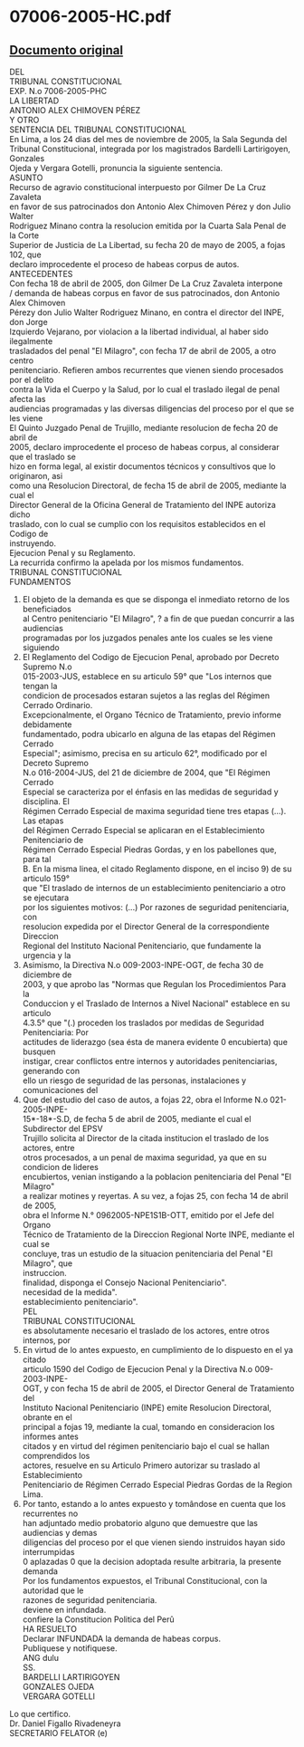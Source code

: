 
07006-2005-HC.pdf
=================
  
[Documento original](https://tc.gob.pe/jurisprudencia/2006/07006-2005-HC.pdf)  
---  
DEL  
TRIBUNAL CONSTITUCIONAL  
EXP. N.o 7006-2005-PHC  
LA LIBERTAD  
ANTONIO ALEX CHIMOVEN PÉREZ  
Y OTRO  
SENTENCIA DEL TRIBUNAL CONSTITUCIONAL  
En Lima, a los 24 dias del mes de noviembre de 2005, la Sala Segunda del  
Tribunal Constitucional, integrada por los magistrados Bardelli Lartirigoyen, Gonzales  
Ojeda y Vergara Gotelli, pronuncia la siguiente sentencia.  
ASUNTO  
Recurso de agravio constitucional interpuesto por Gilmer De La Cruz Zavaleta  
en favor de sus patrocinados don Antonio Alex Chimoven Pérez y don Julio Walter  
Rodriguez Minano contra la resolucion emitida por la Cuarta Sala Penal de la Corte  
Superior de Justicia de La Libertad, su fecha 20 de mayo de 2005, a fojas 102, que  
declaro improcedente el proceso de habeas corpus de autos.  
ANTECEDENTES  
Con fecha 18 de abril de 2005, don Gilmer De La Cruz Zavaleta interpone  
/ demanda de habeas corpus en favor de sus patrocinados, don Antonio Alex Chimoven  
Pérezy don Julio Walter Rodriguez Minano, en contra el director del INPE, don Jorge  
Izquierdo Vejarano, por violacion a la libertad individual, al haber sido ilegalmente  
trasladados del penal "El Milagro", con fecha 17 de abril de 2005, a otro centro  
penitenciario. Refieren ambos recurrentes que vienen siendo procesados por el delito  
contra la Vida el Cuerpo y la Salud, por lo cual el traslado ilegal de penal afecta las  
audiencias programadas y las diversas diligencias del proceso por el que se les viene  
El Quinto Juzgado Penal de Trujillo, mediante resolucion de fecha 20 de abril de  
2005, declaro improcedente el proceso de habeas corpus, al considerar que el traslado se  
hizo en forma legal, al existir documentos técnicos y consultivos que lo originaron, asi  
como una Resolucion Directoral, de fecha 15 de abril de 2005, mediante la cual el  
Director General de la Oficina General de Tratamiento del INPE autoriza dicho  
traslado, con lo cual se cumplio con los requisitos establecidos en el Codigo de  
instruyendo.  
Ejecucion Penal y su Reglamento.  
La recurrida confirmo la apelada por los mismos fundamentos.  
TRIBUNAL CONSTITUCIONAL  
FUNDAMENTOS  
1. El objeto de la demanda es que se disponga el inmediato retorno de los beneficiados  
al Centro penitenciario "El Milagro", ? a fin de que puedan concurrir a las audiencias  
programadas por los juzgados penales ante los cuales se les viene siguiendo  
2. El Reglamento del Codigo de Ejecucion Penal, aprobado por Decreto Supremo N.o  
015-2003-JUS, establece en su articulo 59° que "Los internos que tengan la  
condicion de procesados estaran sujetos a las reglas del Régimen Cerrado Ordinario.  
Excepcionalmente, el Organo Técnico de Tratamiento, previo informe debidamente  
fundamentado, podra ubicarlo en alguna de las etapas del Régimen Cerrado  
Especial"; asimismo, precisa en su articulo 62°, modificado por el Decreto Supremo  
N.o 016-2004-JUS, del 21 de diciembre de 2004, que "El Régimen Cerrado  
Especial se caracteriza por el énfasis en las medidas de seguridad y disciplina. El  
Régimen Cerrado Especial de maxima seguridad tiene tres etapas (...). Las etapas  
del Régimen Cerrado Especial se aplicaran en el Establecimiento Penitenciario de  
Régimen Cerrado Especial Piedras Gordas, y en los pabellones que, para tal  
B. En la misma linea, el citado Reglamento dispone, en el inciso 9) de su articulo 159°  
que "El traslado de internos de un establecimiento penitenciario a otro se ejecutara  
por los siguientes motivos: (...) Por razones de seguridad penitenciaria, con  
resolucion expedida por el Director General de la correspondiente Direccion  
Regional del Instituto Nacional Penitenciario, que fundamente la urgencia y la  
4. Asimismo, la Directiva N.o 009-2003-INPE-OGT, de fecha 30 de diciembre de  
2003, y que aprobo las "Normas que Regulan los Procedimientos Para la  
Conduccion y el Traslado de Internos a Nivel Nacional" establece en su articulo  
4.3.5° que "(.) proceden los traslados por medidas de Seguridad Penitenciaria: Por  
actitudes de liderazgo (sea ésta de manera evidente 0 encubierta) que busquen  
instigar, crear conflictos entre internos y autoridades penitenciarias, generando con  
ello un riesgo de seguridad de las personas, instalaciones y comunicaciones del  
5. Que del estudio del caso de autos, a fojas 22, obra el Informe N.o 021-2005-INPE-  
15*-18*-S.D, de fecha 5 de abril de 2005, mediante el cual el Subdirector del EPSV  
Trujillo solicita al Director de la citada institucion el traslado de los actores, entre  
otros procesados, a un penal de maxima seguridad, ya que en su condicion de lideres  
encubiertos, venian instigando a la poblacion penitenciaria del Penal "El Milagro"  
a realizar motines y reyertas. A su vez, a fojas 25, con fecha 14 de abril de 2005,  
obra el Informe N.° 0962005-NPE1S1B-OTT, emitido por el Jefe del Organo  
Técnico de Tratamiento de la Direccion Regional Norte INPE, mediante el cual se  
concluye, tras un estudio de la situacion penitenciaria del Penal "El Milagro", que  
instruccion.  
finalidad, disponga el Consejo Nacional Penitenciario".  
necesidad de la medida".  
establecimiento penitenciario".  
PEL  
TRIBUNAL CONSTITUCIONAL  
es absolutamente necesario el traslado de los actores, entre otros internos, por  
6. En virtud de lo antes expuesto, en cumplimiento de lo dispuesto en el ya citado  
articulo 1590 del Codigo de Ejecucion Penal y la Directiva N.o 009-2003-INPE-  
OGT, y con fecha 15 de abril de 2005, el Director General de Tratamiento del  
Instituto Nacional Penitenciario (INPE) emite Resolucion Directoral, obrante en el  
principal a fojas 19, mediante la cual, tomando en consideracion los informes antes  
citados y en virtud del régimen penitenciario bajo el cual se hallan comprendidos los  
actores, resuelve en su Articulo Primero autorizar su traslado al Establecimiento  
Penitenciario de Régimen Cerrado Especial Piedras Gordas de la Region Lima.  
7. Por tanto, estando a lo antes expuesto y tomândose en cuenta que los recurrentes no  
han adjuntado medio probatorio alguno que demuestre que las audiencias y demas  
diligencias del proceso por el que vienen siendo instruidos hayan sido interrumpidas  
0 aplazadas 0 que la decision adoptada resulte arbitraria, la presente demanda  
Por los fundamentos expuestos, el Tribunal Constitucional, con la autoridad que le  
razones de seguridad penitenciaria.  
deviene en infundada.  
confiere la Constitucion Politica del Perû  
HA RESUELTO  
Declarar INFUNDADA la demanda de habeas corpus.  
Publiquese y notifiquese.  
ANG dulu  
SS.  
BARDELLI LARTIRIGOYEN  
GONZALES OJEDA  
VERGARA GOTELLI  
  
Lo que certifico.  
Dr. Daniel Figallo Rivadeneyra  
SECRETARIO FELATOR (e)